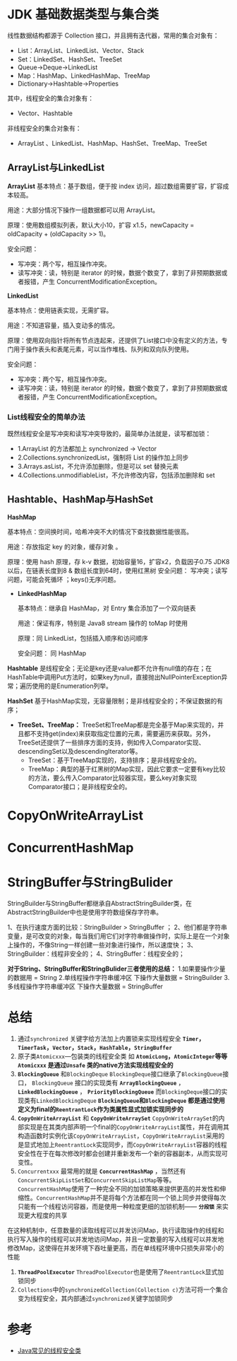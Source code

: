 # JDK 基础数据类型与集合类

线性数据结构都源于 Collection 接口，并且拥有迭代器，常用的集合对象有：

* List：ArrayList、LinkedList、Vector、Stack
* Set：LinkedSet、HashSet、TreeSet
* Queue->Deque->LinkedList
* Map：HashMap、LinkedHashMap、TreeMap
* Dictionary->Hashtable->Properties

其中，线程安全的集合对象有：

* Vector、Hashtable

非线程安全的集合对象有：

* ArrayList 、LinkedList、HashMap、HashSet、TreeMap、TreeSet

## ArrayList与LinkedList

**ArrayList**
基本特点：基于数组，便于按 index 访问，超过数组需要扩容，扩容成本较高。

用途：大部分情况下操作一组数据都可以用 ArrayList。

原理：使用数组模拟列表，默认大小10，扩容 x1.5，newCapacity = oldCapacity + (oldCapacity >> 1)。

安全问题：

* 写冲突：两个写，相互操作冲突。
* 读写冲突：读，特别是 iterator 的时候，数据个数变了，拿到了非预期数据或者报错，产生 ConcurrentModificationException。

**LinkedList**

基本特点：使用链表实现，无需扩容。

用途：不知道容量，插入变动多的情况。

原理：使用双向指针将所有节点连起来，还提供了List接口中没有定义的方法，专门用于操作表头和表尾元素，可以当作堆栈、队列和双向队列使用。

安全问题：

* 写冲突：两个写，相互操作冲突。
* 读写冲突：读，特别是 iterator 的时候，数据个数变了，拿到了非预期数据或者报错，产生 ConcurrentModificationException。

### List线程安全的简单办法

既然线程安全是写冲突和读写冲突导致的，最简单办法就是，读写都加锁：

- 1.ArrayList 的方法都加上 synchronized -> Vector 
- 2.Collections.synchronizedList，强制将 List 的操作加上同步 
- 3.Arrays.asList，不允许添加删除，但是可以 set 替换元素 
- 4.Collections.unmodifiableList，不允许修改内容，包括添加删除和 set

## Hashtable、HashMap与HashSet

**HashMap**

基本特点：空间换时间，哈希冲突不大的情况下查找数据性能很高。

用途：存放指定 key 的对象，缓存对象 。

原理：使用 hash 原理，存 k-v 数据，初始容量16，扩容x2，负载因子0.75 JDK8 以后，在链表长度到8 & 数组长度到64时，使用红黑树 安全问题： 写冲突；读写问题，可能会死循环 ；keys()无序问题。

* **LinkedHashMap**

  基本特点：继承自 HashMap，对 Entry 集合添加了一个双向链表 

  用途：保证有序，特别是 Java8 stream 操作的 toMap 时使用 

  原理：同 LinkedList，包括插入顺序和访问顺序 

  安全问题： 同 HashMap

**Hashtable**
是线程安全；无论是key还是value都不允许有null值的存在；在HashTable中调用Put方法时，如果key为null，直接抛出NullPointerException异常；遍历使用的是Enumeration列举。

**HashSet**
基于HashMap实现，无容量限制；是非线程安全的；不保证数据的有序；

- **TreeSet、TreeMap：**
  TreeSet和TreeMap都是完全基于Map来实现的，并且都不支持get(index)来获取指定位置的元素，需要遍历来获取。另外，TreeSet还提供了一些排序方面的支持，例如传入Comparator实现、descendingSet以及descendingIterator等。
  * TreeSet：基于TreeMap实现的，支持排序；是非线程安全的。
  * TreeMap：典型的基于红黑树的Map实现，因此它要求一定要有key比较的方法，要么传入Comparator比较器实现，要么key对象实现Comparator接口；是非线程安全的。

# CopyOnWriteArrayList

# ConcurrentHashMap

# StringBuffer与StringBulider

StringBuilder与StringBuffer都继承自AbstractStringBuilder类，在AbstractStringBuilder中也是使用字符数组保存字符串。

1、在执行速度方面的比较：StringBuilder > StringBuffer ；
2、他们都是字符串变量，是可改变的对象，每当我们用它们对字符串做操作时，实际上是在一个对象上操作的，不像String一样创建一些对象进行操作，所以速度快；
3、 StringBuilder：线程非安全的；
4、StringBuffer：线程安全的；

**对于String、StringBuffer和StringBulider三者使用的总结：**
1.如果要操作少量的数据用 = String
2.单线程操作字符串缓冲区 下操作大量数据 = StringBuilder
3.多线程操作字符串缓冲区 下操作大量数据 = StringBuffer

# 总结

1. 通过`synchronized` 关键字给方法加上内置锁来实现线程安全
   **`Timer`，`TimerTask`，`Vector`，`Stack`，`HashTable`，`StringBuffer`**
2. 原子类`Atomicxxx`—包装类的线程安全类
   如 **`AtomicLong`，`AtomicInteger`等等**
   **`Atomicxxx` 是通过`Unsafe` 类的native方法实现线程安全的**
3. **`BlockingQueue`** 和`BlockingDeque`
   `BlockingDeque`接口继承了`BlockingQueue`接口，
   `BlockingQueue` 接口的实现类有 **`ArrayBlockingQueue`** ， **`LinkedBlockingQueue`** ， **`PriorityBlockingQueue`** 而`BlockingDeque`接口的实现类有`LinkedBlockingDeque`
   **`BlockingQueue`和`BlockingDeque` 都是通过使用定义为final的`ReentrantLock`作为类属性显式加锁实现同步的**
4. **`CopyOnWriteArrayList`** 和 **`CopyOnWriteArraySet`**
   `CopyOnWriteArraySet`的内部实现是在其类内部声明一个final的`CopyOnWriteArrayList`属性，并在调用其构造函数时实例化该`CopyOnWriteArrayList`，`CopyOnWriteArrayList`采用的是显式地加上`ReentrantLock`实现同步，而`CopyOnWriteArrayList`容器的线程安全性在于在每次修改时都会创建并重新发布一个新的容器副本，从而实现可变性。
5. `Concurrentxxx`
   最常用的就是 **`ConcurrentHashMap`** ，当然还有`ConcurrentSkipListSet`和`ConcurrentSkipListMap`等等。
   `ConcurrentHashMap`使用了一种完全不同的加锁策略来提供更高的并发性和伸缩性。`ConcurrentHashMap`并不是将每个方法都在同一个锁上同步并使得每次只能有一个线程访问容器，而是使用一种粒度更细的加锁机制—— **`分段锁`** 来实现更大程度的共享

在这种机制中，任意数量的读取线程可以并发访问Map，执行读取操作的线程和执行写入操作的线程可以并发地访问Map，并且一定数量的写入线程可以并发地修改Map，这使得在并发环境下吞吐量更高，而在单线程环境中只损失非常小的性能

1. **`ThreadPoolExecutor`**
   `ThreadPoolExecutor`也是使用了`ReentrantLock`显式加锁同步
2. `Collections`中的`synchronizedCollection(Collection c)`方法可将一个集合变为线程安全，其内部通过`synchronized`关键字加锁同步

# 参考

* [Java常见的线程安全类](https://blog.csdn.net/tiandao321/article/details/81300489)